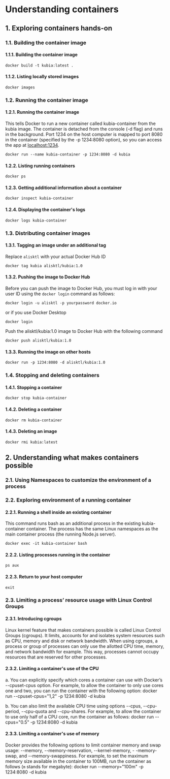# Understanding containers

## 1. Exploring containers hands-on

### 1.1. Building the container image

#### 1.1.1. Building the container image
```
docker build -t kubia:latest .
```

#### 1.1.2. Listing locally stored images
```
docker images
```

### 1.2. Running the container image

#### 1.2.1. Running the container image
This tells Docker to run a new container called kubia-container from the kubia image. The container is detached from the console (-d flag) and runs in the background. Port 1234 on the host computer is mapped to port 8080 in the container (specified by the -p 1234:8080 option), so you can access the app at [localhost:1234](http://localhost:1234).
```
docker run --name kubia-container -p 1234:8080 -d kubia
```

#### 1.2.2. Listing running containers
```
docker ps
```

#### 1.2.3. Getting additional information about a container
```
docker inspect kubia-container
```

#### 1.2.4. Displaying the container's logs
```
docker logs kubia-container
```

### 1.3. Distributing container images
#### 1.3.1. Tagging an image under an additional tag
Replace `alisktl` with your actual Docker Hub ID
```
docker tag kubia alisktl/kubia:1.0
```

#### 1.3.2. Pushing the image to Docker Hub
Before you can push the image to Docker Hub, you must log in with your user ID using the `docker login` command as follows:
```
docker login -u alisktl -p yourpassword docker.io
```

or if you use Docker Desktop
```
docker login
```

Push the alisktl/kubia:1.0 image to Docker Hub with the following command
```
docker push alisktl/kubia:1.0
```

#### 1.3.3. Running the image on other hosts
```
docker run -p 1234:8080 -d alisktl/kubia:1.0
```

### 1.4. Stopping and deleting containers
#### 1.4.1. Stopping a container
```
docker stop kubia-container
```

#### 1.4.2. Deleting a container
```
docker rm kubia-container
```

#### 1.4.3. Deleting an image
```
docker rmi kubia:latest
```

## 2. Understanding what makes containers possible

### 2.1. Using Namespaces to customize the environment of a process


### 2.2. Exploring environment of a running container
#### 2.2.1. Running a shell inside an existing container
This command runs bash as an additional process in the existing kubia-container container. The process has the same Linux namespaces as the main container process (the running Node.js server).
```
docker exec -it kubia-container bash
```

#### 2.2.2. Listing processes running in the container
```
ps aux
```

#### 2.2.3. Return to your host computer
```
exit
```

### 2.3. Limiting a process’ resource usage with Linux Control Groups
#### 2.3.1. Introducing cgroups
Linux kernel feature that makes containers possible is called Linux Control Groups (cgroups). It limits, accounts for and isolates system resources such as CPU, memory and disk or network bandwidth. When using cgroups, a process or group of processes can only use the allotted CPU time, memory, and network bandwidth for example. This way, processes cannot occupy resources that are reserved for other processes.

#### 2.3.2. Limiting a container's use of the CPU
a. You can explicitly specify which cores a container can use with Docker’s --cpuset-cpus option. For example, to allow the container to only use cores one and two, you can run the container with the following option:
docker run --cpuset-cpus="1,2" -p 1234:8080 -d kubia

b. You can also limit the available CPU time using options --cpus, --cpu-period, --cpu-quota and --cpu-shares. For example, to allow the container to use only half of a CPU core, run the container as follows:
docker run --cpus="0.5" -p 1234:8080 -d kubia

#### 2.3.3. Limiting a container's use of memory
Docker provides the following options to limit container memory and swap usage: --memory, --memory-reservation, --kernel-memory, - -memory-swap, and --memory-swappiness.
For example, to set the maximum memory size available in the container to 100MB, run the container as follows (`m` stands for megabyte):
docker run --memory="100m" -p 1234:8080 -d kubia








